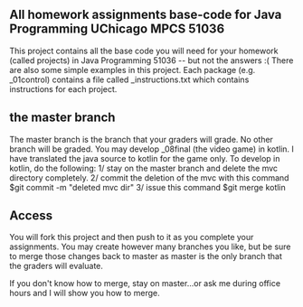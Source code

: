 ## All homework assignments base-code for Java Programming UChicago MPCS 51036

This project contains all the base code you will need for your homework (called projects) in Java Programming 51036 -- but not the answers :(
There are also some simple examples in this project. Each package (e.g. _01control) contains a file called _instructions.txt which contains instructions for each project.

## the master branch

The master branch is the branch that your graders will grade. No other branch will be graded.
You may develop _08final (the video game) in kotlin. I have translated the java source to kotlin for the
game only. To develop in kotlin, do the following:
1/ stay on the master branch and delete the mvc directory completely.
2/ commit the deletion of the mvc with this command $git commit -m "deleted mvc dir"
3/ issue this command $git merge kotlin

## Access

You will fork this project and then push to it as you complete your assignments.
You may create however many branches you like, but be sure to merge those changes back to master as master is the only branch that the graders will evaluate.

If you don't know how to merge, stay on master...or ask me during office hours and I will show you how to merge.



